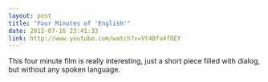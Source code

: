 ```yaml
---
layout: post
title: "Four Minutes of 'English'"
date: 2012-07-16 23:41:33
link: http://www.youtube.com/watch?v=Vt4Dfa4fOEY
---
```

This four minute film is really interesting, just a short piece filled with dialog, but without any spoken language.
